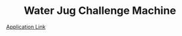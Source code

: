 <h1 style="text-align: center;">Water Jug Challenge Machine</h1>
<a href="https://water-jug-challenge.vercel.app/">Application Link</a>